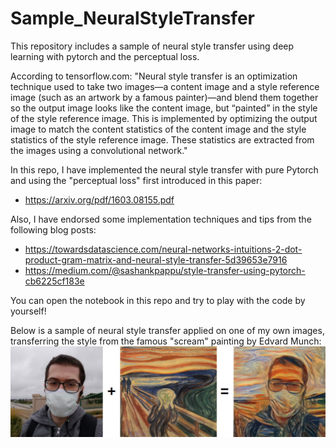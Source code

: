 # Sample_NeuralStyleTransfer
This repository includes a sample of neural style transfer using deep learning with pytorch and the perceptual loss.

According to tensorflow.com: "Neural style transfer is an optimization technique used to take two images—a content image and a style reference image (such as an artwork by a famous painter)—and blend them together so the output image looks like the content image, but “painted” in the style of the style reference image. This is implemented by optimizing the output image to match the content statistics of the content image and the style statistics of the style reference image. These statistics are extracted from the images using a convolutional network."

In this repo, I have implemented the neural style transfer with pure Pytorch and using the "perceptual loss" first introduced in this paper:
* https://arxiv.org/pdf/1603.08155.pdf

Also, I have endorsed some implementation techniques and tips from the following blog posts:
* https://towardsdatascience.com/neural-networks-intuitions-2-dot-product-gram-matrix-and-neural-style-transfer-5d39653e7916
* https://medium.com/@sashankpappu/style-transfer-using-pytorch-cb6225cf183e

You can open the notebook in this repo and try to play with the code by yourself!

Below is a sample of neural style transfer applied on one of my own images, transferring the style from the famous "scream" painting by Edvard Munch:
![](Sample_NST_img.png?raw=true "Title")
